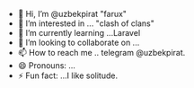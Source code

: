 - 👋 Hi, I’m @uzbekpirat "farux"
- 👀 I’m interested in ... "clash of clans"
- 🌱 I’m currently learning ...Laravel
- 💞️ I’m looking to collaborate on ...
- 📫 How to reach me .. telegram @uzbekpirat.
- 😄 Pronouns: ...
- ⚡ Fun fact: ...I like solitude.

<!---
uzbekpirat/uzbekpirat is a ✨ special ✨ repository because its `README.md` (this file) appears on your GitHub profile.
You can click the Preview link to take a look at your changes.
--->
